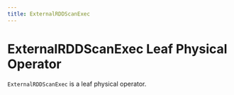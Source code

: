 ```yaml
---
title: ExternalRDDScanExec
---
```


# ExternalRDDScanExec Leaf Physical Operator

`ExternalRDDScanExec` is a leaf physical operator.

